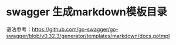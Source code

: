 # swagger 生成markdown模板目录
语法参考：https://github.com/go-swagger/go-swagger/blob/v0.32.3/generator/templates/markdown/docs.gotmpl
